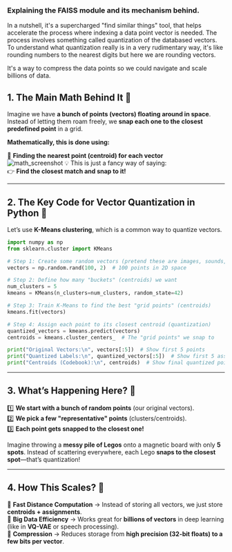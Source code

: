 ### Explaining the FAISS module and its mechanism behind. 

In a nutshell, it's a supercharged "find similar things" tool, that helps accelerate the process where indexing a data point vector is needed. The process involves something called quantization of the databased vectors. To understand what quantization really is in a very rudimentary way, it's like rounding numbers to the nearest digits but here we are rounding vectors. 

It's a way to compress the data points so we could navigate and scale billions of data. 

## **1. The Main Math Behind It 🧮**  

Imagine we have **a bunch of points (vectors) floating around in space**. Instead of letting them roam freely, we **snap each one to the closest predefined point** in a grid.  

**Mathematically, this is done using:**  

🔹 **Finding the nearest point (centroid) for each vector**  
![math_screenshot](./math_screenshot)
💡 This is just a fancy way of saying:  
👉 **Find the closest match and snap to it!**  

---

## **2. The Key Code for Vector Quantization in Python 🐍**  

Let’s use **K-Means clustering**, which is a common way to quantize vectors.  

```python
import numpy as np
from sklearn.cluster import KMeans

# Step 1: Create some random vectors (pretend these are images, sounds, or text features)
vectors = np.random.rand(100, 2)  # 100 points in 2D space

# Step 2: Define how many "buckets" (centroids) we want
num_clusters = 5  
kmeans = KMeans(n_clusters=num_clusters, random_state=42)

# Step 3: Train K-Means to find the best "grid points" (centroids)
kmeans.fit(vectors)

# Step 4: Assign each point to its closest centroid (quantization)
quantized_vectors = kmeans.predict(vectors)
centroids = kmeans.cluster_centers_  # The "grid points" we snap to

print("Original Vectors:\n", vectors[:5])  # Show first 5 points
print("Quantized Labels:\n", quantized_vectors[:5])  # Show first 5 assignments
print("Centroids (Codebook):\n", centroids)  # Show final quantized points
```

---

## **3. What’s Happening Here? 🎨**  

1️⃣ **We start with a bunch of random points** (our original vectors).  
2️⃣ **We pick a few "representative" points** (clusters/centroids).  
3️⃣ **Each point gets snapped to the closest one!**  

Imagine throwing a **messy pile of Legos** onto a magnetic board with only **5 spots**. Instead of scattering everywhere, each Lego **snaps to the closest spot**—that’s quantization!  

---

## **4. How This Scales? 🚀**  

🔹 **Fast Distance Computation** → Instead of storing all vectors, we just store **centroids + assignments**.  
🔹 **Big Data Efficiency** → Works great for **billions of vectors** in deep learning (like in **VQ-VAE** or speech processing).  
🔹 **Compression** → Reduces storage from **high precision (32-bit floats) to a few bits per vector**.  

